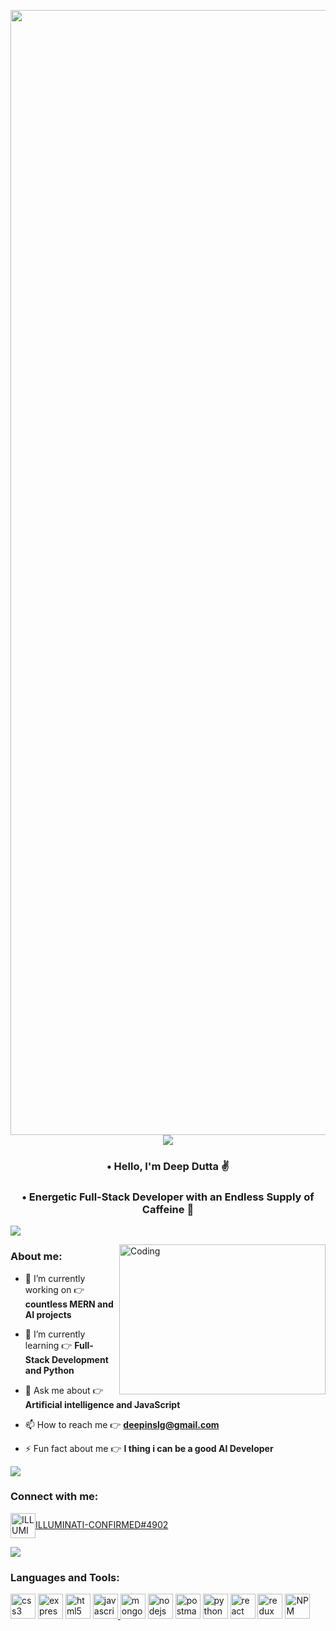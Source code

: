 <p align="center">
    <img align="center" alt="Coding" width="1800"
        src="https://mir-s3-cdn-cf.behance.net/project_modules/fs/41cf7095746151.5e9ecde696490.gif">

   <img src="https://user-images.githubusercontent.com/73097560/115834477-dbab4500-a447-11eb-908a-139a6edaec5c.gif">

<h3 align="center"> • Hello, I'm Deep Dutta ✌️</h3>
<h3 align="center"> • Energetic Full-Stack Developer with an Endless Supply of Caffeine 🍵</h3>
<img src="https://user-images.githubusercontent.com/73097560/115834477-dbab4500-a447-11eb-908a-139a6edaec5c.gif">

<img align="right" alt="Coding" width="330" height="240"
    src="https://cdn.dribbble.com/users/756147/screenshots/3332605/media/f50dc45256e5da8c4658234a86d435e8.gif">


<h3 align="left">About me:</h3>

- 🔭 I’m currently working on 👉 **countless MERN and AI projects**

- 🌱 I’m currently learning 👉 **Full-Stack Development and Python**

- 💬 Ask me about 👉 **Artificial intelligence and JavaScript**

- 📫 How to reach me 👉 **deepinslg@gmail.com**

- ⚡ Fun fact about me 👉 **I thing i can be a good AI Developer**

<img src="https://user-images.githubusercontent.com/73097560/115834477-dbab4500-a447-11eb-908a-139a6edaec5c.gif">

<h3 align="left">Connect with me:</h3>
<p align="left">
    <a href="https://discord.gg/ILLUMINATI-CONFIRMED#4902" target="blank"><img align="center"
            src="https://img.icons8.com/color/512/discord-new-logo.png" alt="ILLUMINATI-CONFIRMED#4902" height="40"
            width="40" />ILLUMINATI-CONFIRMED#4902</a>
</p>
<img src="https://user-images.githubusercontent.com/73097560/115834477-dbab4500-a447-11eb-908a-139a6edaec5c.gif">
<h3 align="left">Languages and Tools:</h3>
<p align="left"> <a href="https://www.w3schools.com/css/" target="_blank" rel="noreferrer"> <img
            src="https://img.icons8.com/color/512/css3.png" alt="css3" width="40" height="40" /></a> <a
        href="https://expressjs.com" target="_blank" rel="noreferrer"> <img
            src="https://img.icons8.com/office/512/express-js.png" alt="express" width="40" height="40" /></a>
    <a href="https://www.w3.org/html/" target="_blank" rel="noreferrer"> <img
            src="https://img.icons8.com/color/512/html-5.png" alt="html5" width="40" height="40" /></a> <a
        href="https://developer.mozilla.org/en-US/docs/Web/JavaScript" target="_blank" rel="noreferrer"> <img
            src="https://img.icons8.com/color/512/javascript.png" alt="javascript" width="40" height="40" />
    </a> <a href="https://www.mongodb.com/" target="_blank" rel="noreferrer"> <img
            src="https://img.icons8.com/color/512/mongodb.png" alt="mongodb" width="40" height="40" /></a> <a
        href="https://nodejs.org" target="_blank" rel="noreferrer"> <img
            src="https://img.icons8.com/color/512/nodejs.png" alt="nodejs" width="40" height="40" /></a> <a
        href="https://postman.com" target="_blank" rel="noreferrer"> <img
            src="https://static-00.iconduck.com/assets.00/postman-icon-497x512-beb7sy75.png" alt="postman" width="40"
            height="40" /></a> <a href="https://www.python.org" target="_blank" rel="noreferrer"> <img
            src="https://img.icons8.com/color/512/python.png" alt="python" width="40" height="40" /></a> <a
        href="https://reactjs.org/" target="_blank" rel="noreferrer"> <img
            src="https://img.icons8.com/color/512/react-native.png" alt="react" width="40" height="40" /></a> <a
        href="https://redux.js.org" target="_blank" rel="noreferrer"> <img
            src="https://img.icons8.com/color/512/redux.png" alt="redux" width="40" height="40" /></a> </a> <a
        href="https://www.npmjs.com/" target="_blank" rel="noreferrer"> <img
            src="https://img.icons8.com/color/512/npm.png" alt="NPM" width="40" height="40" /></p>
